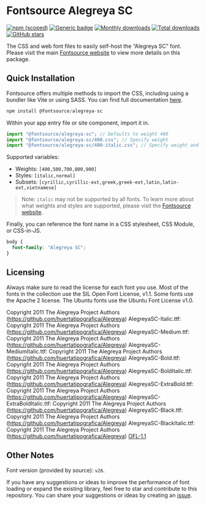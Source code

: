 # Fontsource Alegreya SC

[![npm (scoped)](https://img.shields.io/npm/v/@fontsource/alegreya-sc?color=brightgreen)](https://www.npmjs.com/package/@fontsource/alegreya-sc) [![Generic badge](https://img.shields.io/badge/fontsource-passing-brightgreen)](https://github.com/fontsource/fontsource) [![Monthly downloads](https://badgen.net/npm/dm/@fontsource/alegreya-sc)](https://github.com/fontsource/fontsource) [![Total downloads](https://badgen.net/npm/dt/@fontsource/alegreya-sc)](https://github.com/fontsource/fontsource) [![GitHub stars](https://img.shields.io/github/stars/fontsource/fontsource.svg?style=social&label=Star)](https://github.com/fontsource/fontsource/stargazers)

The CSS and web font files to easily self-host the “Alegreya SC” font. Please visit the main [Fontsource website](https://fontsource.org/fonts/alegreya-sc) to view more details on this package.

## Quick Installation

Fontsource offers multiple methods to import the CSS, including using a bundler like Vite or using SASS. You can find full documentation [here](https://fontsource.org/docs/getting-started/introduction).

```javascript
npm install @fontsource/alegreya-sc
```

Within your app entry file or site component, import it in.

```javascript
import "@fontsource/alegreya-sc"; // Defaults to weight 400
import "@fontsource/alegreya-sc/400.css"; // Specify weight
import "@fontsource/alegreya-sc/400-italic.css"; // Specify weight and style
```

Supported variables:
- Weights: `[400,500,700,800,900]`
- Styles: `[italic,normal]`
- Subsets: `[cyrillic,cyrillic-ext,greek,greek-ext,latin,latin-ext,vietnamese]`

> Note: `italic` may not be supported by all fonts. To learn more about what weights and styles are supported, please visit the [Fontsource website](https://fontsource.org/fonts/alegreya-sc).

Finally, you can reference the font name in a CSS stylesheet, CSS Module, or CSS-in-JS.

```css
body {
  font-family: "Alegreya SC";
}
```

## Licensing
Always make sure to read the license for each font you use. Most of the fonts in the collection use the SIL Open Font License, v1.1. Some fonts use the Apache 2 license. The Ubuntu fonts use the Ubuntu Font License v1.0.

Copyright 2011 The Alegreya Project Authors (https://github.com/huertatipografica/Alegreya) AlegreyaSC-Italic.ttf: Copyright 2011 The Alegreya Project Authors (https://github.com/huertatipografica/Alegreya) AlegreyaSC-Medium.ttf: Copyright 2011 The Alegreya Project Authors (https://github.com/huertatipografica/Alegreya) AlegreyaSC-MediumItalic.ttf: Copyright 2011 The Alegreya Project Authors (https://github.com/huertatipografica/Alegreya) AlegreyaSC-Bold.ttf: Copyright 2011 The Alegreya Project Authors (https://github.com/huertatipografica/Alegreya) AlegreyaSC-BoldItalic.ttf: Copyright 2011 The Alegreya Project Authors (https://github.com/huertatipografica/Alegreya) AlegreyaSC-ExtraBold.ttf: Copyright 2011 The Alegreya Project Authors (https://github.com/huertatipografica/Alegreya) AlegreyaSC-ExtraBoldItalic.ttf: Copyright 2011 The Alegreya Project Authors (https://github.com/huertatipografica/Alegreya) AlegreyaSC-Black.ttf: Copyright 2011 The Alegreya Project Authors (https://github.com/huertatipografica/Alegreya) AlegreyaSC-BlackItalic.ttf: Copyright 2011 The Alegreya Project Authors (https://github.com/huertatipografica/Alegreya)
[OFL-1.1](https://openfontlicense.org)

## Other Notes
Font version (provided by source): `v26`.

If you have any suggestions or ideas to improve the performance of font loading or expand the existing library, feel free to star and contribute to this repository. You can share your suggestions or ideas by creating an [issue](https://github.com/fontsource/fontsource/issues).